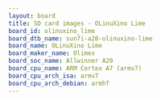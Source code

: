 ```yaml
---
layout: board
title: SD card images - OLinuXino Lime
board_id: olinuxino_lime
board_dtb_name: sun7i-a20-olinuxino-lime
board_name: OLinuXino Lime
board_maker_name: Olimex
board_soc_name: Allwinner A20
board_cpu_name: ARM Cortex A7 (armv7)
board_cpu_arch_isa: armv7
board_cpu_arch_debian: armhf
---
```

